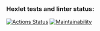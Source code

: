 ### Hexlet tests and linter status:
[![Actions Status](https://github.com/pikassos/fullstack-javascript-project-44/actions/workflows/hexlet-check.yml/badge.svg)](https://github.com/pikassos/fullstack-javascript-project-44/actions)
[![Maintainability](https://api.codeclimate.com/v1/badges/769edc94ab584c4217da/maintainability)](https://codeclimate.com/github/314kass/fullstack-javascript-project-44/maintainability)